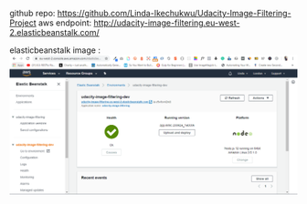 github repo: https://github.com/Linda-Ikechukwu/Udacity-Image-Filtering-Project
aws endpoint: http://udacity-image-filtering.eu-west-2.elasticbeanstalk.com/

elasticbeanstalk image :
<img src="elasticbeanstalk-active.PNG"
     alt="elasticbeanstalk image"
 />